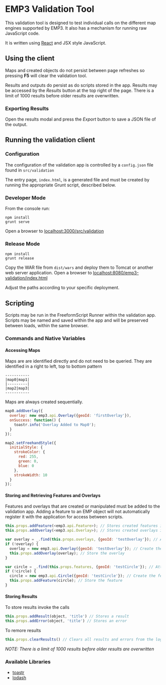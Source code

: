 # EMP3 Validation Tool

This validation tool is designed to test individual calls on the different map engines supported by EMP3.
It also has a mechanism for running raw JavaScript code.

It is written using [React](https://facebook.github.io/react/) and JSX style JavaScript.

## Using the client
Maps and created objects do not persist between page refreshes so pressing **F5** will clear the validation tool.

Results and outputs do persist as do scripts stored in the app.  Results may be accessed by the *Results* button at the top
right of the page. There is a limit of 1000 results before older results are overwritten.  

### Exporting Results

Open the results modal and press the *Export* button to save a JSON file of the output.

## Running the validation client

### Configuration
The configuration of the validation app is controlled by a `config.json` file found in `src/validation`
 
The entry page, `index.html`, is a generated file and must be created by running the appropriate Grunt script, described below. 

### Developer Mode
From the console run:

    npm install
    grunt serve

Open a browser to [localhost:3000/src/validation](http://localhost:3000/src/validation)

### Release Mode

    npm install
    grunt release
    
Copy the WAR file from `dist/wars` and deploy them to Tomcat or another web server application.
Open a browser to [localhost:8080/emp3-validation/index.html](http://localhost:8080/emp3-validation/index.html)

Adjust the paths according to your specific deployment.

## Scripting

Scripts may be run in the FreeformScript Runner within the validation app. Scripts may be named and saved within the app 
and will be preserved between loads, within the same browser. 

### Commands and Native Variables

#### Accessing Maps
Maps are are identified directly and do not need to be queried.  They are identified in a right to left, top to bottom pattern
    
    
    -----------
    |map0|map1|
    |---------|
    |map2|map3|
    -----------

Maps are always created sequentially.

```javascript
map0.addOverlay({
  overlay: new emp3.api.Overlay({geoId: 'firstOverlay'}),
  onSuccess: function() {
    toastr.info('Overlay Added to Map0');
  }
});

map2.setFreehandStyle({
  initialStyle: {
    strokeColor: {
      red: 255,
      green: 0,
      blue: 0
    },
    strokeWidth: 10
  }
}); 
```

#### Storing and Retrieving Features and Overlays
Features and overlays that are created or manipulated must be added to the validation app. Adding a feature to an EMP
 object will not automatically register it with the application for access between scripts.  

```javascript
this.props.addFeature(<emp3.api.Feature>); // Stores created features in the app itself for reference
this.props.addOverlay(<emp3.api.Overlay>); // Stores created overlays in the app itself for reference

var overlay = _.find(this.props.overlays, {geoId: 'testOverlay'}); // Attempt to locate the overlay
if (!overlay) {
  overlay = new emp3.api.Overlay({geoId: 'testOverlay'}); // Create the overlay
  this.props.addOverlay(overlay); // Store the overlay
}

var circle = _.find(this.props.features, {geoId: 'testCircle'}); // Attempt to locate the feature
if (!circle) {
  circle = new emp3.api.Circle({geoId: 'testCircle'}); // Create the feature
  this.props.addFeature(circle); // Store the feature 
}
````

#### Storing Results

To store results invoke the calls

```javascript
this.props.addResult(object, 'title') // Stores a result
this.props.addError(object, 'title') // Stores an error
```

To remore results
```javascript
this.props.clearResults() // Clears all results and errors from the log
```
*NOTE: There is a limit of 1000 results before older results are overwritten*

### Available Libraries
* [toastr](http://codeseven.github.io/toastr/)
* [lodash](https://lodash.com/)
